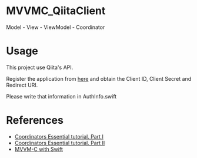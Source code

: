 # MVVMC_QiitaClient
Model - View - ViewModel - Coordinator

# Usage
This project use Qiita's API.

Register the application from [here](https://qiita.com/settings/applications/new) and obtain the Client ID, Client Secret and Redirect URI.

Please write that information in AuthInfo.swift


# References
* [Coordinators Essential tutorial. Part I](https://medium.com/blacklane-engineering/coordinators-essential-tutorial-part-i-376c836e9ba7)
* [Coordinators Essential tutorial. Part II](https://medium.com/blacklane-engineering/coordinators-essential-tutorial-part-ii-b5ab3eb4a74)
* [MVVM-C with Swift](https://marcosantadev.com/mvvmc-with-swift/)
